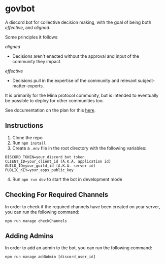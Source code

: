 # govbot

A discord bot for collective decision making, with the goal of being both *effective*, and *aligned*.

Some principles it follows:

*aligned*

- Decisions aren't enacted without the approval and input of the community they impact.

*effective*

- Decisions pull in the expertise of the community and relevant subject-matter-experts.

It is primarily for the Mina protocol community, but is intended to eventually be possible to deploy for other communities too.

See documentation on the plan for this [here](https://docs.google.com/document/d/1aNGYqRoUVXtOw8aef9mSQHHSIvG2thnrxMw7FCB_AhM/edit).

## Instructions

1. Clone the repo
2. Run `npm install`
3. Create a `.env` file in the root directory with the following variables:

```
DISCORD_TOKEN=your_discord_bot_token
CLIENT_ID=your_client_id (A.K.A. application id)
GUILD_ID=your_guild_id (A.K.A. server id)
PUBLIC_KEY=your_apps_public_key
```
4. Run `npm run dev` to start the bot in development mode


## Checking For Required Channels

In order to check if the required channels have been created on your server, you can run the following command:

```
npm run manage checkChannels
```

## Adding Admins

In order to add an admin to the bot, you can run the following command:

```
npm run manage addAdmin [discord_user_id]
```